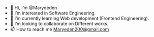 - 👋 Hi, I’m @Maryoeden
- 👀 I’m interested in Software Engineering.
- 🌱 I’m currently learning Web development (Frontend Engineering).
- 💞️ I’m looking to collaborate on Different works.
- 📫 How to reach me Maryeden200@gmail.com

<!---
Maryoeden/Maryoeden is a ✨ special ✨ repository because its `README.md` (this file) appears on your GitHub profile.
You can click the Preview link to take a look at your changes.
--->
